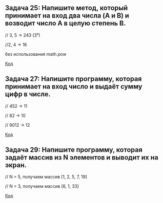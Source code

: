 ## Задача 25: Напишите метод, который принимает на вход два числа (A и B) и возводит число A в целую степень B.

// 3, 5 -> 243 (3⁵)

//2, 4 -> 16

без использования math.pow

[Код](Task25/Program.cs)


## Задача 27: Напишите программу, которая принимает на вход число и выдаёт сумму цифр в числе.

// 452 -> 11

// 82 -> 10

// 9012 -> 12

[Код](Task27/Program.cs)


## Задача 29: Напишите программу, которая задаёт массив из N элементов и выводит их на экран.

// N = 5, получаем массив [1, 2, 5, 7, 19]

// N = 3, получаем массив [6, 1, 33]

[Код](Task29/Program.cs)